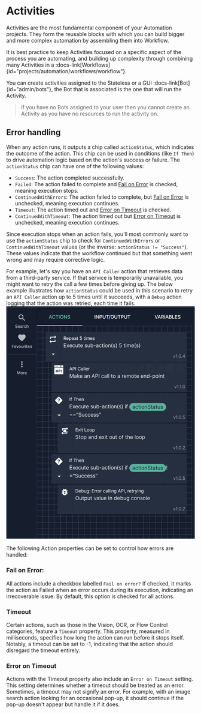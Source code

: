 # Activities 

Activities are the most fundamental component of your Automation projects. They form the reusable blocks with which you can build bigger and more complex automation by assembling them into Workflow. 

It is best practice to keep Activities focused on a specific aspect of the process you are automating, and building up complexity through combining many Activities in a :docs-link[Workflows]{id="projects/automation/workflows/workflow"}.

You can create activities assigned to the Stateless or a GUI :docs-link[Bot]{id="admin/bots"}, the Bot that is associated is the one that will run the Activity. 

> If you have no Bots assigned to your user then you cannot create an Activity as you have no resources to run the activity on.

## Error handling

When any action runs, it outputs a chip called `actionStatus`, which indicates the outcome of the action. This chip can be used in conditions (like `If Then`) to drive automation logic based on the action's success or failure.
The `actionStatus` chip can have one of the following values:
- `Success`: The action completed successfully.
- `Failed`: The action failed to complete and [Fail on Error](#fail-on-error) is checked, meaning execution stops.
- `ContinuedWithErrors`: The action failed to complete, but [Fail on Error](#fail-on-error) is unchecked, meaning execution continues.
- `Timeout`: The action timed out and [Error on Timeout](#error-on-timeout) is checked.
- `ContinuedWithTimeout`: The action timed out but [Error on Timeout](#error-on-timeout) is unchecked, meaning execution continues.

Since execution stops when an action fails, you'll most commonly want to use the `actionStatus` chip to check for `ContinuedWithErrors` or `ContinuedWithTimeout` values (or the inverse: `actionStatus != "Success"`). These values indicate that the workflow continued but that something went wrong and may require corrective logic.

For example, let's say you have an `API Caller` action that retrieves data from a third-party service. If that service is temporarily unavailable, you might want to retry the call a few times before giving up.
The below example illustrates how `actionStatus` could be used in this scenario to retry an `API Caller` action up to 5 times until it succeeds, with a `Debug` action logging that the action was retried, each time it fails.
![Action Status Usage Example](/src/assets/action_status_usage_example.png)

The following Action properties can be set to control how errors are handled:

### Fail on Error: 
All actions include a checkbox labelled `Fail on error?` If checked, it marks the action as Failed when an error occurs during its execution, indicating an irrecoverable issue. By default, this option is checked for all actions.

### Timeout
Certain actions, such as those in the Vision, OCR, or Flow Control categories, feature a `Timeout` property. This property, measured in milliseconds, specifies how long the action can run before it stops itself. Notably, a timeout can be set to -1, indicating that the action should disregard the timeout entirely.

### Error on Timeout
Actions with the Timeout property also include an `Error on Timeout` setting. This setting determines whether a timeout should be treated as an error. Sometimes, a timeout may not signify an error. For example, with an image search action looking for an occasional pop-up, it should continue if the pop-up doesn't appear but handle it if it does.

